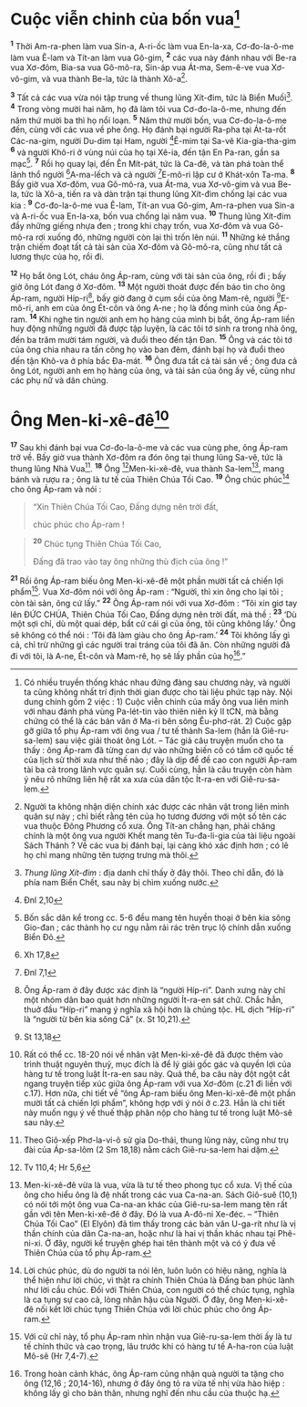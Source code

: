 # Cuộc viễn chinh của bốn vua[^1]
<sup><b>1</b></sup> Thời Am-ra-phen làm vua Sin-a, A-ri-ốc làm vua En-la-xa, Cơ-đo-la-ô-me làm vua Ê-lam và Tít-an làm vua Gô-gim, <sup><b>2</b></sup> các vua này đánh nhau với Be-ra vua Xơ-đôm, Bia-sa vua Gô-mô-ra, Sin-áp vua Át-ma, Sem-ê-ve vua Xơ-vô-gim, và vua thành Be-la, tức là thành Xô-a[^2].

<sup><b>3</b></sup> Tất cả các vua vừa nói tập trung về thung lũng Xít-đim, tức là Biển Muối[^3]. <sup><b>4</b></sup> Trong vòng mười hai năm, họ đã làm tôi vua Cơ-đo-la-ô-me, nhưng đến năm thứ mười ba thì họ nổi loạn. <sup><b>5</b></sup> Năm thứ mười bốn, vua Cơ-đo-la-ô-me đến, cùng với các vua về phe ông. Họ đánh bại người Ra-pha tại Át-ta-rốt Các-na-gim, người Du-dim tại Ham, người [^1*]Ê-mim tại Sa-vê Kia-gia-tha-gim <sup><b>6</b></sup> và người Khô-ri ở vùng núi của họ tại Xê-ia, đến tận En Pa-ran, gần sa mạc[^4]. <sup><b>7</b></sup> Rồi họ quay lại, đến Ên Mít-pát, tức là Ca-đê, và tàn phá toàn thể lãnh thổ người [^2*]A-ma-lếch và cả người [^3*]E-mô-ri lập cư ở Khát-xôn Ta-ma. <sup><b>8</b></sup> Bấy giờ vua Xơ-đôm, vua Gô-mô-ra, vua Át-ma, vua Xơ-vô-gim và vua Be-la, tức là Xô-a, tiến ra và dàn trận tại thung lũng Xít-đim chống lại các vua kia : <sup><b>9</b></sup> Cơ-đo-la-ô-me vua Ê-lam, Tít-an vua Gô-gim, Am-ra-phen vua Sin-a và A-ri-ốc vua En-la-xa, bốn vua chống lại năm vua. <sup><b>10</b></sup> Thung lũng Xít-đim đầy những giếng nhựa đen ; trong khi chạy trốn, vua Xơ-đôm và vua Gô-mô-ra rơi xuống đó, những người còn lại thì trốn lên núi. <sup><b>11</b></sup> Những kẻ thắng trận chiếm đoạt tất cả tài sản của Xơ-đôm và Gô-mô-ra, cũng như tất cả lương thực của họ, rồi đi.

<sup><b>12</b></sup> Họ bắt ông Lót, cháu ông Áp-ram, cùng với tài sản của ông, rồi đi ; bấy giờ ông Lót đang ở Xơ-đôm. <sup><b>13</b></sup> Một người thoát được đến báo tin cho ông Áp-ram, người Híp-ri[^5], bấy giờ đang ở cụm sồi của ông Mam-rê, người [^4*]E-mô-ri, anh em của ông Ét-côn và ông A-ne ; họ là đồng minh của ông Áp-ram. <sup><b>14</b></sup> Khi nghe tin người anh em họ hàng của mình bị bắt, ông Áp-ram liền huy động những người đã được tập luyện, là các tôi tớ sinh ra trong nhà ông, đến ba trăm mười tám người, và đuổi theo đến tận Đan. <sup><b>15</b></sup> Ông và các tôi tớ của ông chia nhau ra tấn công họ vào ban đêm, đánh bại họ và đuổi theo đến tận Khô-va ở phía bắc Đa-mát. <sup><b>16</b></sup> Ông đưa tất cả tài sản về ; ông đưa cả ông Lót, người anh em họ hàng của ông, và tài sản của ông ấy về, cũng như các phụ nữ và dân chúng.

# Ông Men-ki-xê-đê[^6]
<sup><b>17</b></sup> Sau khi đánh bại vua Cơ-đo-la-ô-me và các vua cùng phe, ông Áp-ram trở về. Bấy giờ vua thành Xơ-đôm ra đón ông tại thung lũng Sa-vê, tức là thung lũng Nhà Vua[^7]. <sup><b>18</b></sup> Ông [^5*]Men-ki-xê-đê, vua thành Sa-lem[^8], mang bánh và rượu ra ; ông là tư tế của Thiên Chúa Tối Cao. <sup><b>19</b></sup> Ông chúc phúc[^9] cho ông Áp-ram và nói : 
> “Xin Thiên Chúa Tối Cao, Đấng dựng nên trời đất,
> 
> chúc phúc cho Áp-ram !
>


> <sup><b>20</b></sup> Chúc tụng Thiên Chúa Tối Cao,
> 
> Đấng đã trao vào tay ông những thù địch của ông !”
>

<sup><b>21</b></sup> Rồi ông Áp-ram biếu ông Men-ki-xê-đê một phần mười tất cả chiến lợi phẩm[^10]. Vua Xơ-đôm nói với ông Áp-ram : “Người, thì xin ông cho lại tôi ; còn tài sản, ông cứ lấy.” <sup><b>22</b></sup> Ông Áp-ram nói với vua Xơ-đôm : “Tôi xin giơ tay lên ĐỨC CHÚA, Thiên Chúa Tối Cao, Đấng dựng nên trời đất, mà thề : <sup><b>23</b></sup> ‘Dù một sợi chỉ, dù một quai dép, bất cứ cái gì của ông, tôi cũng không lấy.’ Ông sẽ không có thể nói : ‘Tôi đã làm giàu cho ông Áp-ram.’ <sup><b>24</b></sup> Tôi không lấy gì cả, chỉ trừ những gì các người trai tráng của tôi đã ăn. Còn những người đã đi với tôi, là A-ne, Ét-côn và Mam-rê, họ sẽ lấy phần của họ[^11].”

[^1]: Có nhiều truyền thống khác nhau đứng đàng sau chương này, và người ta cũng không nhất trí định thời gian được cho tài liệu phức tạp này. Nội dung chính gồm 2 việc : 1) Cuộc viễn chinh của mấy ông vua liên minh với nhau đánh phá vùng Pa-lét-tin vào thiên niên kỷ II tCN, mà bằng chứng có thể là các bản văn ở Ma-ri bên sông Êu-phơ-rát. 2) Cuộc gặp gỡ giữa tổ phụ Áp-ram với ông vua / tư tế thành Sa-lem (hẳn là Giê-ru-sa-lem) sau việc giải thoát ông Lót. – Tác giả câu truyện muốn cho ta thấy : ông Áp-ram đã từng can dự vào những biến cố có tầm cỡ quốc tế của lịch sử thời xưa như thế nào ; đây là dịp để đề cao con người Áp-ram tài ba cả trong lãnh vực quân sự. Cuối cùng, hẳn là câu truyện còn hàm ý nêu rõ những liên hệ rất xa xưa của dân tộc Ít-ra-en với Giê-ru-sa-lem.
[^2]: Người ta không nhận diện chính xác được các nhân vật trong liên minh quân sự này ; chỉ biết rằng tên của họ tương đương với một số tên các vua thuộc Đông Phương cổ xưa. Ông Tít-an chẳng hạn, phải chăng chính là một ông vua người Khết mang tên Tu-đa-li-gia của tài liệu ngoài Sách Thánh ? Về các vua bị đánh bại, lại càng khó xác định hơn ; có lẽ họ chỉ mang những tên tượng trưng mà thôi.
[^3]: <i>Thung lũng Xít-đim</i> : địa danh chỉ thấy ở đây thôi. Theo chỉ dẫn, đó là phía nam Biển Chết, sau này bị chìm xuống nước.
[^4]: Bốn sắc dân kể trong cc. 5-6 đều mang tên huyền thoại ở bên kia sông Gio-đan ; các thành họ cư ngụ nằm rải rác trên trục lộ chính dẫn xuống Biển Đỏ.
[^5]: Ông Áp-ram ở đây được xác định là “người Híp-ri”. Danh xưng này chỉ một nhóm dân bao quát hơn những người Ít-ra-en sát chữ. Chắc hẳn, thuở đầu “Híp-ri” mang ý nghĩa xã hội hơn là chủng tộc. HL dịch “Híp-ri” là “người từ bên kia sông Cả” (x. St 10,21).
[^6]: Rất có thể cc. 18-20 nói về nhân vật Men-ki-xê-đê đã được thêm vào trình thuật nguyên thuỷ, mục đích là để lý giải gốc gác và quyền lợi của hàng tư tế trong luật Ít-ra-en sau này. Quả thế, ba câu này đột ngột cắt ngang truyện tiếp xúc giữa ông Áp-ram với vua Xơ-đôm (c.21 đi liền với c.17). Hơn nữa, chi tiết về “ông Áp-ram biếu ông Men-ki-xê-đê một phần mười tất cả chiến lợi phẩm”, không hợp với ý nói ở c.23. Hẳn là chi tiết này muốn ngụ ý về thuế thập phân nộp cho hàng tư tế trong luật Mô-sê sau này.
[^7]: Theo Giô-xếp Phơ-la-vi-ô sử gia Do-thái, thung lũng này, cũng như trụ đài của Áp-sa-lôm (2 Sm 18,18) nằm cách Giê-ru-sa-lem hai dặm.
[^8]: Men-ki-xê-đê vừa là vua, vừa là tư tế theo phong tục cổ xưa. Vị thế của ông cho hiểu ông là đệ nhất trong các vua Ca-na-an. Sách Giô-suê (10,1) có nói tới một ông vua Ca-na-an khác của Giê-ru-sa-lem mang tên rất gần với tên Men-ki-xê-đê ở đây. Đó là vua A-đô-ni Xe-đéc. – “Thiên Chúa Tối Cao” (El Elyôn) đã tìm thấy trong các bản văn U-ga-rít như là vị thần chính của dân Ca-na-an, hoặc như là hai vị thần khác nhau tại Phê-ni-xi. Ở đây, người kể truyện ghép hai tên thành một và có ý đưa về Thiên Chúa của tổ phụ Áp-ram.
[^9]: Lời chúc phúc, dù do người ta nói lên, luôn luôn có hiệu năng, nghĩa là thể hiện như lời chúc, vì thật ra chính Thiên Chúa là Đấng ban phúc lành như lời cầu chúc. Đối với Thiên Chúa, con người có thể chúc tụng, nghĩa là ca tụng sự cao cả, lòng nhân hậu của Người. Ở đây, ông Men-ki-xê-đê nối kết lời chúc tụng Thiên Chúa với lời chúc phúc cho ông Áp-ram.
[^10]: Với cử chỉ này, tổ phụ Áp-ram nhìn nhận vua Giê-ru-sa-lem thời ấy là tư tế chính thức và cao trọng, lâu trước khi có hàng tư tế A-ha-ron của luật Mô-sê (Hr 7,4-7).
[^11]: Trong hoàn cảnh khác, ông Áp-ram cũng nhận quà người ta tặng cho ông (12,16 ; 20,14-16), nhưng ở đây ông tỏ ra vừa tế nhị vừa hào hiệp : không lấy gì cho bản thân, nhưng nghĩ đến nhu cầu của thuộc hạ.
[^1*]: Đnl 2,10
[^2*]: Xh 17,8
[^3*]: Đnl 7,1
[^4*]: St 13,18
[^5*]: Tv 110,4; Hr 5,6
